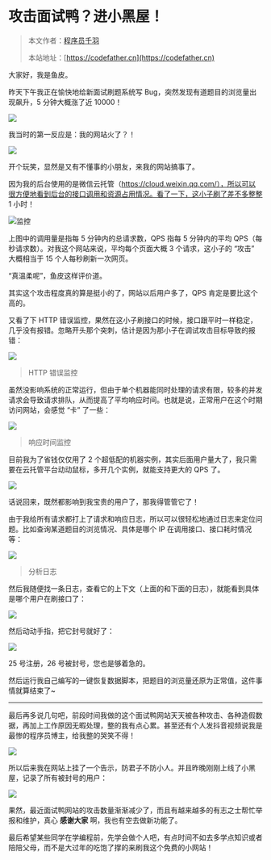 # 攻击面试鸭？进小黑屋！

> 本文作者：[程序员千羽](https://yuyuanweb.feishu.cn/wiki/Abldw5WkjidySxkKxU2cQdAtnah)
>
> 本站地址：[https://codefather.cn](https://codefather.cn)

大家好，我是鱼皮。

昨天下午我正在愉快地给新面试刷题系统写 Bug，突然发现有道题目的浏览量出现飙升，5 分钟大概涨了近 10000！

![](https://pic.yupi.icu/5563/202311081455604.png)

我当时的第一反应是：我的网站火了？！

![](https://pic.yupi.icu/5563/202311081455622.png)

开个玩笑，显然是又有不懂事的小朋友，来我的网站搞事了。

因为我的后台使用的是微信云托管（https://cloud.weixin.qq.com/），所以可以很方便地看到后台的接口调用和资源占用情况。看了一下，这小子刷了差不多整整 1 小时！

![](https://pic.yupi.icu/5563/202311081455652.png)监控

上图中的调用量是指每 5 分钟内的总请求数，QPS 指每 5 分钟内的平均 QPS（每秒请求数）。对我这个网站来说，平均每个页面大概 3 个请求，这小子的 “攻击” 大概相当于 15 个人每秒刷新一次网页。

“真温柔呢”，鱼皮这样评价道。

其实这个攻击程度真的算是挺小的了，网站以后用户多了，QPS 肯定是要比这个高的。

又看了下 HTTP 错误监控，果然在这小子刷接口的时候，接口跟平时一样稳定，几乎没有报错。忽略开头那个突刺，估计是因为那小子在调试攻击目标导致的报错：

![](https://pic.yupi.icu/5563/202311081455591.png)

> HTTP 错误监控

虽然没影响系统的正常运行，但由于单个机器能同时处理的请求有限，较多的并发请求会导致请求排队，从而提高了平均响应时间。也就是说，正常用户在这个时期访问网站，会感觉 “卡” 了一些：

![](https://pic.yupi.icu/5563/202311081455614.png)

> 响应时间监控

目前我为了省钱仅仅用了 2 个超低配的机器实例，其实后面用户量大了，我只需要在云托管平台动动鼠标，多开几个实例，就能支持更大的 QPS 了。

![](https://pic.yupi.icu/5563/202311081455587.png)

话说回来，既然都影响到我宝贵的用户了，那我得管管它了！

由于我给所有请求都打上了请求和响应日志，所以可以很轻松地通过日志来定位问题。比如查询某道题目的浏览情况、具体是哪个 IP 在调用接口、接口耗时情况等：

![](https://pic.yupi.icu/5563/202311081455203.png)

> 分析日志

然后我随便找一条日志，查看它的上下文（上面的和下面的日志），就能看到具体是哪个用户在刷接口了：

![](https://pic.yupi.icu/5563/202311081455190.png)

然后动动手指，把它封号就好了：

![](https://pic.yupi.icu/5563/202311081455137.png)

25 号注册，26 号被封号，您也是够着急的。

然后运行我自己编写的一键恢复数据脚本，把题目的浏览量还原为正常值，这件事情就算结束了~



------


最后再多说几句吧，前段时间我做的这个面试鸭网站天天被各种攻击、各种造假数据，再加上工作原因无暇处理，整的我有点心累。甚至还有个人发抖音视频说我是最惨的程序员博主，给我整的哭笑不得！

![](https://pic.yupi.icu/5563/202311081455409.png)

所以后来我在网站上挂了一个告示，防君子不防小人。并且昨晚刚刚上线了小黑屋，记录了所有被封号的用户：

![](https://pic.yupi.icu/5563/202311081455166.png)

果然，最近面试鸭网站的攻击数量渐渐减少了，而且有越来越多的有志之士帮忙举报和维护，真心 **感谢大家** 啊，我也有空去做新功能了。

最后希望某些同学在学编程前，先学会做个人吧，有点时间不如去多学点知识或者陪陪父母，而不是大过年的吃饱了撑的来刷我这个免费的小网站！